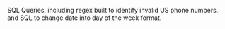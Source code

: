 SQL Queries, including regex built to identify invalid US phone numbers, and SQL to change date into day of the week format.
